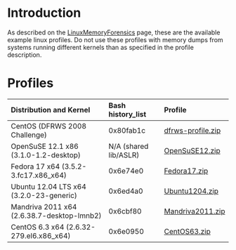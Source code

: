 # Introduction #

As described on the [LinuxMemoryForensics](LinuxMemoryForensics.md) page, these are the available example linux profiles. Do not use these profiles with memory dumps from systems running different kernels than as specified in the profile description.

# Profiles #

| **Distribution and Kernel** | **Bash history\_list** | **Profile** |
|:----------------------------|:-----------------------|:------------|
| CentOS (DFRWS 2008 Challenge) | 0x80fab1c              | [dfrws-profile.zip](http://code.google.com/p/volatility/downloads/detail?name=dfrws-profile.zip) |
| OpenSuSE 12.1 x86 (3.1.0-1.2-desktop) | N/A (shared lib/ASLR)  | [OpenSuSE12.zip](http://code.google.com/p/volatility/downloads/detail?name=OpenSuSE12.zip) |
| Fedora 17 x64 (3.5.2-3.fc17.x86\_x64) | 0x6e74e0               |[Fedora17.zip](http://code.google.com/p/volatility/downloads/detail?name=Fedora17.zip) |
| Ubuntu 12.04 LTS x64 (3.2.0-23-generic) | 0x6ed4a0               | [Ubuntu1204.zip](http://code.google.com/p/volatility/downloads/detail?name=Ubuntu1204.zip) |
| Mandriva 2011 x64 (2.6.38.7-desktop-lmnb2) | 0x6cbf80               | [Mandriva2011.zip](http://code.google.com/p/volatility/downloads/detail?name=Mandriva2011.zip) |
| CentOS 6.3 x64 (2.6.32-279.el6.x86\_x64) | 0x6e0950               | [CentOS63.zip](http://code.google.com/p/volatility/downloads/detail?name=CentOS63.zip) |